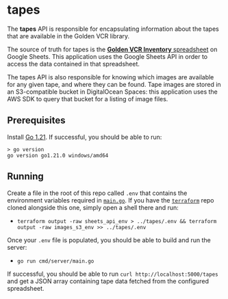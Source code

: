 # tapes

The **tapes**  API is responsible for encapsulating information about the tapes that
are available in the Golden VCR library.

The source of truth for tapes is the [**Golden VCR Inventory** spreadsheet](https://docs.google.com/spreadsheets/d/1cR9Lbw9_VGQcEn8eGD2b5MwGRGzKugKZ9PVFkrqmA7k/edit#gid=0)
on Google Sheets. This application uses the Google Sheets API in order to access the
data contained in that spreadsheet.

The tapes API is also responsible for knowing which images are available for any given
tape, and where they can be found. Tape images are stored in an S3-compatible bucket in
DigitalOcean Spaces: this application uses the AWS SDK to query that bucket for a
listing of image files.

## Prerequisites

Install [Go 1.21](https://go.dev/doc/install). If successful, you should be able to run:

```
> go version
go version go1.21.0 windows/amd64
```

## Running

Create a file in the root of this repo called `.env` that contains the environment
variables required in [`main.go`](./cmd/server/main.go). If you have the
[`terraform`](https://github.com/golden-vcr/terraform) repo cloned alongside this one,
simply open a shell there and run:

- `terraform output -raw sheets_api_env > ../tapes/.env && terraform output -raw images_s3_env >> ../tapes/.env`

Once your `.env` file is populated, you should be able to build and run the server:

- `go run cmd/server/main.go`

If successful, you should be able to run `curl http://localhost:5000/tapes` and get a
JSON array containing tape data fetched from the configured spreadsheet.
